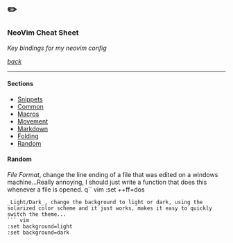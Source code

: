## ✏️
### NeoVim Cheat Sheet
*Key bindings for my neovim config*

[*back*](../README.md)

---

#### Sections
- [Snippets](#snippets)
- [Common](#common)
- [Macros](#macros)
- [Movement](#movement)
- [Markdown](#markdown)
- [Folding](#folding)
- [Random](#random)

#### Random

_File Format_, change the line ending of a file that was edited on a windows machine...Really annoying, I should just write a function that does this whenever a file is opened.
q`` vim
:set ++ff=dos
```
_Light/Dark_, change the background to light or dark, using the solarized color scheme and it just works, makes it easy to quickly switch the theme...
``` vim
:set background=light
:set background=dark
```
